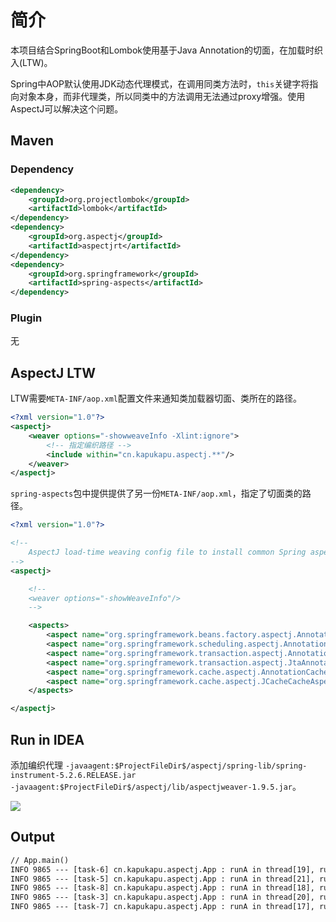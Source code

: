 # 简介

本项目结合SpringBoot和Lombok使用基于Java Annotation的切面，在加载时织入(LTW)。

Spring中AOP默认使用JDK动态代理模式，在调用同类方法时，`this`关键字将指向对象本身，而非代理类，所以同类中的方法调用无法通过proxy增强。使用AspectJ可以解决这个问题。

## Maven

### Dependency

```xml
<dependency>
    <groupId>org.projectlombok</groupId>
    <artifactId>lombok</artifactId>
</dependency>
<dependency>
    <groupId>org.aspectj</groupId>
    <artifactId>aspectjrt</artifactId>
</dependency>
<dependency>
    <groupId>org.springframework</groupId>
    <artifactId>spring-aspects</artifactId>
</dependency>
```

### Plugin
无

## AspectJ LTW
LTW需要`META-INF/aop.xml`配置文件来通知类加载器切面、类所在的路径。
```xml
<?xml version="1.0"?>
<aspectj>
    <weaver options="-showweaveInfo -Xlint:ignore">
        <!-- 指定编织路径 -->
        <include within="cn.kapukapu.aspectj.**"/>
    </weaver>
</aspectj>
```

`spring-aspects`包中提供提供了另一份`META-INF/aop.xml`，指定了切面类的路径。
```xml
<?xml version="1.0"?>

<!--
	AspectJ load-time weaving config file to install common Spring aspects.
-->
<aspectj>

	<!--
	<weaver options="-showWeaveInfo"/>
	-->

	<aspects>
		<aspect name="org.springframework.beans.factory.aspectj.AnnotationBeanConfigurerAspect"/>
		<aspect name="org.springframework.scheduling.aspectj.AnnotationAsyncExecutionAspect"/>
		<aspect name="org.springframework.transaction.aspectj.AnnotationTransactionAspect"/>
		<aspect name="org.springframework.transaction.aspectj.JtaAnnotationTransactionAspect"/>
		<aspect name="org.springframework.cache.aspectj.AnnotationCacheAspect"/>
		<aspect name="org.springframework.cache.aspectj.JCacheCacheAspect"/>
	</aspects>

</aspectj>
```

## Run in IDEA

添加编织代理
`-javaagent:$ProjectFileDir$/aspectj/spring-lib/spring-instrument-5.2.6.RELEASE.jar`  
`-javaagent:$ProjectFileDir$/aspectj/lib/aspectjweaver-1.9.5.jar`。

![](http://file.kapukapu.cn/img/20200527231827.png?imgslim)


## Output

```txt
// App.main()
INFO 9865 --- [task-6] cn.kapukapu.aspectj.App : runA in thread[19], runB in thread[22]
INFO 9865 --- [task-5] cn.kapukapu.aspectj.App : runA in thread[21], runB in thread[21]
INFO 9865 --- [task-8] cn.kapukapu.aspectj.App : runA in thread[18], runB in thread[23]
INFO 9865 --- [task-3] cn.kapukapu.aspectj.App : runA in thread[20], runB in thread[19]
INFO 9865 --- [task-7] cn.kapukapu.aspectj.App : runA in thread[17], runB in thread[24]
```
